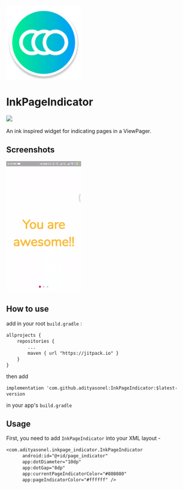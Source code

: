 <img src="https://github.com/adityasonel/InkPageIndicator/blob/master/app/src/main/res/mipmap-xxxhdpi/ic_launcher_round.png" height="200" width="200"/>

# InkPageIndicator
[![](https://jitpack.io/v/adityasonel/InkPageIndicator.svg)](https://jitpack.io/#adityasonel/InkPageIndicator)

An ink inspired widget for indicating pages in a ViewPager.

## Screenshots

<img src="https://github.com/adityasonel/InkPageIndicator/blob/master/screenshots/inkpage-indicator.gif" width="200" height="350" />

## How to use

add in your root `build.gradle` :
````
allprojects {
    repositories {
        ...
        maven { url "https://jitpack.io" }
    }
}
````


then add
````
implementation 'com.github.adityasonel:InkPageIndicator:$latest-version
````
in your app's `build.gradle`

## Usage

First, you need to add `InkPageIndicator` into your XML layout -
```
<com.adityasonel.inkpage_indicator.InkPageIndicator
      android:id="@+id/page_indicator"
      app:dotDiameter="10dp"
      app:dotGap="8dp"
      app:currentPageIndicatorColor="#808080"
      app:pageIndicatorColor="#ffffff" />
```
